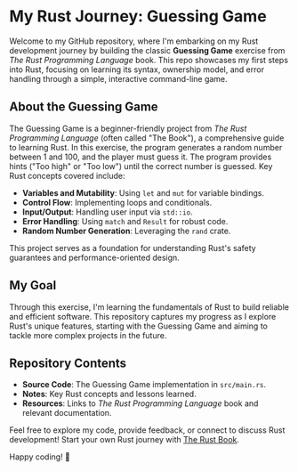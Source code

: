 # My Rust Journey: Guessing Game

Welcome to my GitHub repository, where I'm embarking on my Rust development journey by building the classic **Guessing Game** exercise from *The Rust Programming Language* book. This repo showcases my first steps into Rust, focusing on learning its syntax, ownership model, and error handling through a simple, interactive command-line game.

## About the Guessing Game
The Guessing Game is a beginner-friendly project from *The Rust Programming Language* (often called "The Book"), a comprehensive guide to learning Rust. In this exercise, the program generates a random number between 1 and 100, and the player must guess it. The program provides hints ("Too high" or "Too low") until the correct number is guessed. Key Rust concepts covered include:

- **Variables and Mutability**: Using `let` and `mut` for variable bindings.
- **Control Flow**: Implementing loops and conditionals.
- **Input/Output**: Handling user input via `std::io`.
- **Error Handling**: Using `match` and `Result` for robust code.
- **Random Number Generation**: Leveraging the `rand` crate.

This project serves as a foundation for understanding Rust's safety guarantees and performance-oriented design.

## My Goal
Through this exercise, I'm learning the fundamentals of Rust to build reliable and efficient software. This repository captures my progress as I explore Rust's unique features, starting with the Guessing Game and aiming to tackle more complex projects in the future.

## Repository Contents
- **Source Code**: The Guessing Game implementation in `src/main.rs`.
- **Notes**: Key Rust concepts and lessons learned.
- **Resources**: Links to *The Rust Programming Language* book and relevant documentation.

Feel free to explore my code, provide feedback, or connect to discuss Rust development! Start your own Rust journey with [The Rust Book](https://doc.rust-lang.org/book/).

Happy coding! 🚀
